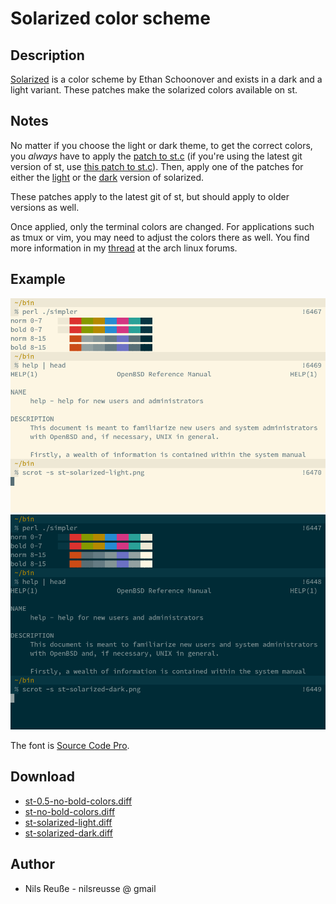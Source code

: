 Solarized color scheme
======================

Description
-----------

[Solarized][1] is a color scheme by Ethan Schoonover and exists in a 
dark and a light variant.  These patches make the solarized colors 
available on st.


Notes
-----

No matter if you choose the light or dark theme, to get the correct 
colors, you *always* have to apply the [patch to st.c][7] (if you're
using the latest git version of st, use [this patch to st.c][3]).  Then,
apply one of the patches for either the [light][4] or the [dark][5] 
version of solarized.

These patches apply to the latest git of st, but should apply to older
versions as well.

Once applied, only the terminal colors are changed.  For applications
such as tmux or vim, you may need to adjust the colors there as well.
You find more information in my [thread][2] at the arch linux forums.


Example
-------

[![Screenshot](st-solarized-light.png)](st-solarized-light.png)
[![Screenshot](st-solarized-dark.png)](st-solarized-dark.png)

The font is [Source Code Pro][6].

Download
--------

 * [st-0.5-no-bold-colors.diff][7]
 * [st-no-bold-colors.diff][3]
 * [st-solarized-light.diff][4]
 * [st-solarized-dark.diff][5]

[1]: http://ethanschoonover.com/solarized
[2]: https://bbs.archlinux.org/viewtopic.php?id=164108
[3]: st-no-bold-colors.diff
[4]: st-solarized-light.diff
[5]: st-solarized-dark.diff
[6]: http://en.wikipedia.org/wiki/Source_Code_Pro
[7]: st-0.5-no-bold-colors.diff

Author
------

 * Nils Reu&szlig;e - nilsreusse @ gmail

